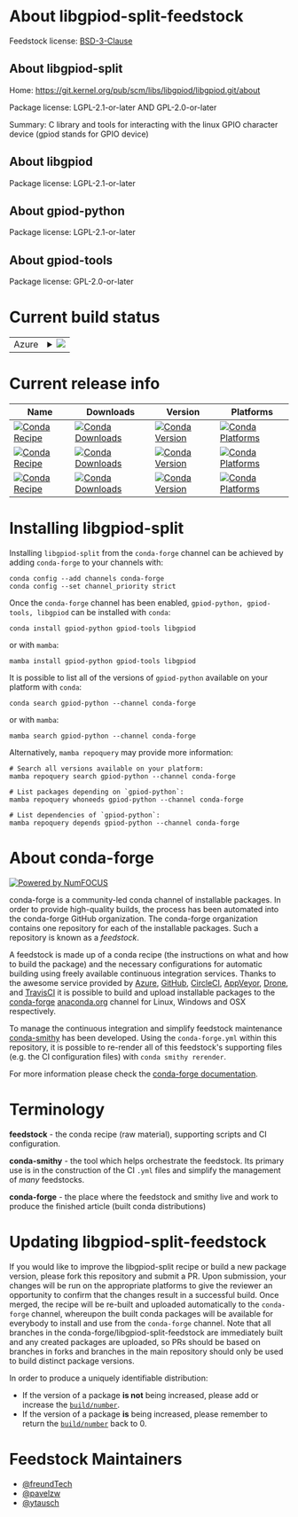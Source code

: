 About libgpiod-split-feedstock
==============================

Feedstock license: [BSD-3-Clause](https://github.com/conda-forge/libgpiod-split-feedstock/blob/main/LICENSE.txt)


About libgpiod-split
--------------------

Home: https://git.kernel.org/pub/scm/libs/libgpiod/libgpiod.git/about

Package license: LGPL-2.1-or-later AND GPL-2.0-or-later

Summary: C library and tools for interacting with the linux GPIO character device (gpiod stands for GPIO device)

About libgpiod
--------------



Package license: LGPL-2.1-or-later

About gpiod-python
------------------



Package license: LGPL-2.1-or-later

About gpiod-tools
-----------------



Package license: GPL-2.0-or-later

Current build status
====================


<table>
    
  <tr>
    <td>Azure</td>
    <td>
      <details>
        <summary>
          <a href="https://dev.azure.com/conda-forge/feedstock-builds/_build/latest?definitionId=22686&branchName=main">
            <img src="https://dev.azure.com/conda-forge/feedstock-builds/_apis/build/status/libgpiod-split-feedstock?branchName=main">
          </a>
        </summary>
        <table>
          <thead><tr><th>Variant</th><th>Status</th></tr></thead>
          <tbody><tr>
              <td>linux_64</td>
              <td>
                <a href="https://dev.azure.com/conda-forge/feedstock-builds/_build/latest?definitionId=22686&branchName=main">
                  <img src="https://dev.azure.com/conda-forge/feedstock-builds/_apis/build/status/libgpiod-split-feedstock?branchName=main&jobName=linux&configuration=linux%20linux_64_" alt="variant">
                </a>
              </td>
            </tr>
          </tbody>
        </table>
      </details>
    </td>
  </tr>
</table>

Current release info
====================

| Name | Downloads | Version | Platforms |
| --- | --- | --- | --- |
| [![Conda Recipe](https://img.shields.io/badge/recipe-gpiod--python-green.svg)](https://anaconda.org/conda-forge/gpiod-python) | [![Conda Downloads](https://img.shields.io/conda/dn/conda-forge/gpiod-python.svg)](https://anaconda.org/conda-forge/gpiod-python) | [![Conda Version](https://img.shields.io/conda/vn/conda-forge/gpiod-python.svg)](https://anaconda.org/conda-forge/gpiod-python) | [![Conda Platforms](https://img.shields.io/conda/pn/conda-forge/gpiod-python.svg)](https://anaconda.org/conda-forge/gpiod-python) |
| [![Conda Recipe](https://img.shields.io/badge/recipe-gpiod--tools-green.svg)](https://anaconda.org/conda-forge/gpiod-tools) | [![Conda Downloads](https://img.shields.io/conda/dn/conda-forge/gpiod-tools.svg)](https://anaconda.org/conda-forge/gpiod-tools) | [![Conda Version](https://img.shields.io/conda/vn/conda-forge/gpiod-tools.svg)](https://anaconda.org/conda-forge/gpiod-tools) | [![Conda Platforms](https://img.shields.io/conda/pn/conda-forge/gpiod-tools.svg)](https://anaconda.org/conda-forge/gpiod-tools) |
| [![Conda Recipe](https://img.shields.io/badge/recipe-libgpiod-green.svg)](https://anaconda.org/conda-forge/libgpiod) | [![Conda Downloads](https://img.shields.io/conda/dn/conda-forge/libgpiod.svg)](https://anaconda.org/conda-forge/libgpiod) | [![Conda Version](https://img.shields.io/conda/vn/conda-forge/libgpiod.svg)](https://anaconda.org/conda-forge/libgpiod) | [![Conda Platforms](https://img.shields.io/conda/pn/conda-forge/libgpiod.svg)](https://anaconda.org/conda-forge/libgpiod) |

Installing libgpiod-split
=========================

Installing `libgpiod-split` from the `conda-forge` channel can be achieved by adding `conda-forge` to your channels with:

```
conda config --add channels conda-forge
conda config --set channel_priority strict
```

Once the `conda-forge` channel has been enabled, `gpiod-python, gpiod-tools, libgpiod` can be installed with `conda`:

```
conda install gpiod-python gpiod-tools libgpiod
```

or with `mamba`:

```
mamba install gpiod-python gpiod-tools libgpiod
```

It is possible to list all of the versions of `gpiod-python` available on your platform with `conda`:

```
conda search gpiod-python --channel conda-forge
```

or with `mamba`:

```
mamba search gpiod-python --channel conda-forge
```

Alternatively, `mamba repoquery` may provide more information:

```
# Search all versions available on your platform:
mamba repoquery search gpiod-python --channel conda-forge

# List packages depending on `gpiod-python`:
mamba repoquery whoneeds gpiod-python --channel conda-forge

# List dependencies of `gpiod-python`:
mamba repoquery depends gpiod-python --channel conda-forge
```


About conda-forge
=================

[![Powered by
NumFOCUS](https://img.shields.io/badge/powered%20by-NumFOCUS-orange.svg?style=flat&colorA=E1523D&colorB=007D8A)](https://numfocus.org)

conda-forge is a community-led conda channel of installable packages.
In order to provide high-quality builds, the process has been automated into the
conda-forge GitHub organization. The conda-forge organization contains one repository
for each of the installable packages. Such a repository is known as a *feedstock*.

A feedstock is made up of a conda recipe (the instructions on what and how to build
the package) and the necessary configurations for automatic building using freely
available continuous integration services. Thanks to the awesome service provided by
[Azure](https://azure.microsoft.com/en-us/services/devops/), [GitHub](https://github.com/),
[CircleCI](https://circleci.com/), [AppVeyor](https://www.appveyor.com/),
[Drone](https://cloud.drone.io/welcome), and [TravisCI](https://travis-ci.com/)
it is possible to build and upload installable packages to the
[conda-forge](https://anaconda.org/conda-forge) [anaconda.org](https://anaconda.org/)
channel for Linux, Windows and OSX respectively.

To manage the continuous integration and simplify feedstock maintenance
[conda-smithy](https://github.com/conda-forge/conda-smithy) has been developed.
Using the ``conda-forge.yml`` within this repository, it is possible to re-render all of
this feedstock's supporting files (e.g. the CI configuration files) with ``conda smithy rerender``.

For more information please check the [conda-forge documentation](https://conda-forge.org/docs/).

Terminology
===========

**feedstock** - the conda recipe (raw material), supporting scripts and CI configuration.

**conda-smithy** - the tool which helps orchestrate the feedstock.
                   Its primary use is in the construction of the CI ``.yml`` files
                   and simplify the management of *many* feedstocks.

**conda-forge** - the place where the feedstock and smithy live and work to
                  produce the finished article (built conda distributions)


Updating libgpiod-split-feedstock
=================================

If you would like to improve the libgpiod-split recipe or build a new
package version, please fork this repository and submit a PR. Upon submission,
your changes will be run on the appropriate platforms to give the reviewer an
opportunity to confirm that the changes result in a successful build. Once
merged, the recipe will be re-built and uploaded automatically to the
`conda-forge` channel, whereupon the built conda packages will be available for
everybody to install and use from the `conda-forge` channel.
Note that all branches in the conda-forge/libgpiod-split-feedstock are
immediately built and any created packages are uploaded, so PRs should be based
on branches in forks and branches in the main repository should only be used to
build distinct package versions.

In order to produce a uniquely identifiable distribution:
 * If the version of a package **is not** being increased, please add or increase
   the [``build/number``](https://docs.conda.io/projects/conda-build/en/latest/resources/define-metadata.html#build-number-and-string).
 * If the version of a package **is** being increased, please remember to return
   the [``build/number``](https://docs.conda.io/projects/conda-build/en/latest/resources/define-metadata.html#build-number-and-string)
   back to 0.

Feedstock Maintainers
=====================

* [@freundTech](https://github.com/freundTech/)
* [@pavelzw](https://github.com/pavelzw/)
* [@ytausch](https://github.com/ytausch/)

